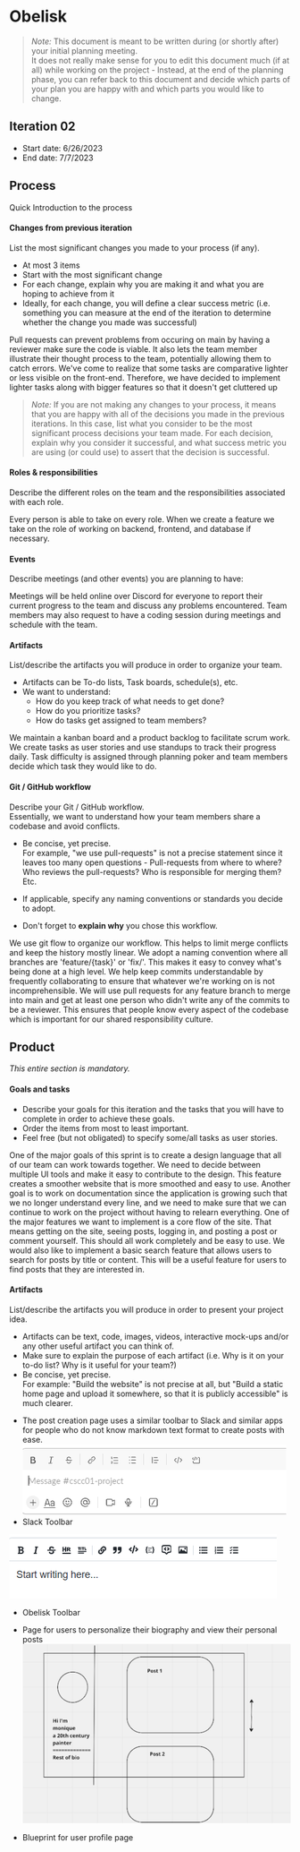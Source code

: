 # Obelisk

 > _Note:_ This document is meant to be written during (or shortly after) your initial planning meeting.     
 > It does not really make sense for you to edit this document much (if at all) while working on the project - Instead, at the end of the planning phase, you can refer back to this document and decide which parts of your plan you are happy with and which parts you would like to change.


## Iteration 02

 * Start date: 6/26/2023
 * End date: 7/7/2023

## Process

Quick Introduction to the process

#### Changes from previous iteration

List the most significant changes you made to your process (if any).

 * At most 3 items
 * Start with the most significant change
 * For each change, explain why you are making it and what you are hoping to achieve from it
 * Ideally, for each change, you will define a clear success metric (i.e. something you can measure at the end of the iteration to determine whether the change you made was successful)

Pull requests can prevent problems from occuring on main by having a reviewer make sure the code is viable. It also lets the team member illustrate their thought process to the team, potentially allowing them to catch errors.
We've come to realize that some tasks are comparative lighter or less visible on the front-end. Therefore, we have decided to implement lighter tasks along with bigger features so that it doesn't get cluttered up

 > *Note:* If you are not making any changes to your process, it means that you are happy with all of the decisions you made in the previous iterations.
 > In this case, list what you consider to be the most significant process decisions your team made. For each decision, explain why you consider it successful, and what success metric you are using (or could use) to assert that the decision is successful.


#### Roles & responsibilities

Describe the different roles on the team and the responsibilities associated with each role.

Every person is able to take on every role. When we create a feature we take on the role of working on backend, frontend, and database if necessary. 



#### Events

Describe meetings (and other events) you are planning to have:

 Meetings will be held online over Discord for everyone to report their current progress to the team and discuss any problems encountered. Team members may also request to have a coding session during meetings and schedule with the team.

#### Artifacts

List/describe the artifacts you will produce in order to organize your team.       

 * Artifacts can be To-do lists, Task boards, schedule(s), etc.
 * We want to understand:
   * How do you keep track of what needs to get done?
   * How do you prioritize tasks?
   * How do tasks get assigned to team members?

We maintain a kanban board and a product backlog to facilitate scrum work.
We create tasks as user stories and use standups to track their progress daily.
Task difficulty is assigned through planning poker and team members decide which task they would like to do. 

#### Git / GitHub workflow

Describe your Git / GitHub workflow.     
Essentially, we want to understand how your team members share a codebase and avoid conflicts.

 * Be concise, yet precise.      
For example, "we use pull-requests" is not a precise statement since it leaves too many open questions - Pull-requests from where to where? Who reviews the pull-requests? Who is responsible for merging them? Etc.

 * If applicable, specify any naming conventions or standards you decide to adopt.

 * Don't forget to **explain why** you chose this workflow.

We use git flow to organize our workflow. This helps to limit merge conflicts and keep the history mostly linear. 
We adopt a naming convention where all branches are 'feature/{task}' or 'fix/'. This makes it easy to convey what's being done at a high level.
 We help keep commits understandable by frequently collaborating to ensure that whatever we're working on is not incomprehensible. 
We will use pull requests for any feature branch to merge into main and get at least one person who didn't write any of the commits to be a reviewer. This ensures that people know every aspect of the codebase which is important for our shared responsibility culture.

## Product

_This entire section is mandatory._


#### Goals and tasks

 * Describe your goals for this iteration and the tasks that you will have to complete in order to achieve these goals.
 * Order the items from most to least important.
 * Feel free (but not obligated) to specify some/all tasks as user stories.

One of the major goals of this sprint is to create a design language that all of our team can work towards together. We need to decide between multiple UI tools and make it easy to contribute to the design. This feature creates a smoother website that is more smoothed and easy to use.
Another goal is to work on documentation since the application is growing such that we no longer understand every line, and we need to make sure that we can continue to work on the project without having to relearn everything.
One of the major features we want to implement is a core flow of the site. That means getting on the site, seeing posts, logging in, and posting a post or comment yourself. This should all work completely and be easy to use.
We would also like to implement a basic search feature that allows users to search for posts by title or content. This will be a useful feature for users to find posts that they are interested in.


#### Artifacts

List/describe the artifacts you will produce in order to present your project idea.

 * Artifacts can be text, code, images, videos, interactive mock-ups and/or any other useful artifact you can think of.
 * Make sure to explain the purpose of each artifact (i.e. Why is it on your to-do list? Why is it useful for your team?)
 * Be concise, yet precise.         
   For example: "Build the website" is not precise at all, but "Build a static home page and upload it somewhere, so that it is publicly accessible" is much clearer.

- The post creation page uses a similar toolbar to Slack and similar apps for people who do not know markdown text format to create posts with ease.
![SlackToolbar](artifacts/slack-toolbar.png)
- Slack Toolbar

![Obelisk](artifacts/obelisk-toolbar.png)
- Obelisk Toolbar

- Page for users to personalize their biography and view their personal posts
![ProfilePage](artifacts/profile-page.png)
- Blueprint for user profile page